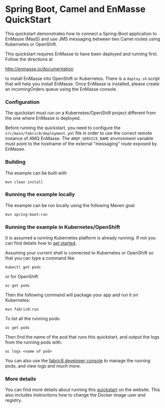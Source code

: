 # Spring Boot, Camel and EnMasse QuickStart

This quickstart demonstrates how to connect a Spring-Boot application to EnMasse (MaaS) and use JMS messaging between two Camel routes using Kubernetes or OpenShift.

This quickstart requires EnMasse to have been deployed and running first. Follow the directions at

http://enmasse.io/documentation

to install EnMasse into OpenShift or Kubernetes. There is a `deploy.sh` script that will help you install EnMasse. Once EnMasse is installed, please create an incomingOrders queue using the EnMasse console.

### Configuration

The quickstart must run on a Kubernetes/OpenShift project different from the one where EnMasse is deployed.

Before running the quickstart, you need to configure the `src/main/fabric8/deployment.yml` file in order to 
use the correct remote instance of AMQ EnMasse.
The `AMQP_SERVICE_NAME` environment variable must point to the hostname of the external "messaging" route exposed by EnMasse.

### Building

The example can be built with

    mvn clean install


### Running the example locally

The example can be run locally using the following Maven goal:

    mvn spring-boot:run


### Running the example in Kubernetes/OpenShift

It is assumed a running Kubernetes platform is already running. If not you can find details how to [get started](http://fabric8.io/guide/getStarted/index.html).

Assuming your current shell is connected to Kubernetes or OpenShift so that you can type a command like

```
kubectl get pods
```

or for OpenShift

```
oc get pods
```

Then the following command will package your app and run it on Kubernetes:

```
mvn fabric8:run
```

To list all the running pods:

    oc get pods

Then find the name of the pod that runs this quickstart, and output the logs from the running pods with:

    oc logs <name of pod>

You can also use the [fabric8 developer console](http://fabric8.io/guide/console.html) to manage the running pods, and view logs and much more.

### More details

You can find more details about running this [quickstart](http://fabric8.io/guide/quickstarts/running.html) on the website. This also includes instructions how to change the Docker image user and registry.

